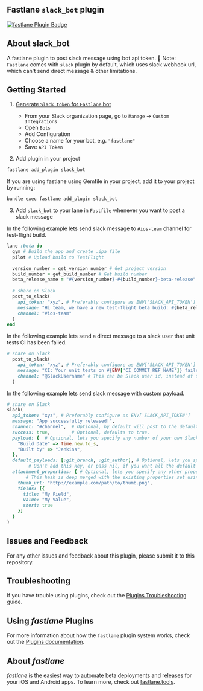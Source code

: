 ## Fastlane `slack_bot` plugin

[![fastlane Plugin Badge](https://rawcdn.githack.com/fastlane/fastlane/master/fastlane/assets/plugin-badge.svg)](https://rubygems.org/gems/fastlane-plugin-slack_bot)

## About slack_bot

A fastlane plugin to post slack message using bot api token. 🚀 
Note: `Fastlane` comes with `slack` plugin by default, which uses slack webhook url, which can't send direct message & other limitations.

## Getting Started

1. [Generate `Slack token` for `Fastlane` bot](https://slack.com/intl/en-nl/help/articles/115005265703-Create-a-bot-for-your-workspace)
    - From your Slack organization page, go to `Manage` -> `Custom Integrations`
    - Open `Bots`
    - Add Configuration
    - Choose a name for your bot, e.g. `"fastlane"`
    - Save `API Token`

2. Add plugin in your project

```bash
fastlane add_plugin slack_bot
```
If you are using fastlane using Gemfile in your project, add it to your project by running:
```bash
bundle exec fastlane add_plugin slack_bot 
```

3. Add `slack_bot` to your lane in `Fastfile` whenever you want to post a slack message

In the following example lets send slack message to `#ios-team` channel for test-flight build.

```ruby
lane :beta do
  gym # Build the app and create .ipa file
  pilot # Upload build to TestFlight
  
  version_number = get_version_number # Get project version
  build_number = get_build_number # Get build number
  beta_release_name = "#{version_number}-#{build_number}-beta-release"
  
  # share on Slack
  post_to_slack(
    api_token: "xyz", # Preferably configure as ENV['SLACK_API_TOKEN']
    message: "Hi team, we have a new test-flight beta build: #{beta_release_name}",
    channel: "#ios-team"
  )
end
```

In the following example lets send a direct message to a slack user that unit tests CI has been failed.

```ruby
# share on Slack
  post_to_slack(
    api_token: "xyz", # Preferably configure as ENV['SLACK_API_TOKEN']
    message: "CI: Your unit tests on #{ENV['CI_COMMIT_REF_NAME']} failed",
    channel: "@SlackUsername" # This can be Slack user id, instead of username i.e @UXXXXX
  )
```

In the following example lets send slack message with custom payload.

```ruby
# share on Slack
slack(
  api_token: "xyz", # Preferably configure as ENV['SLACK_API_TOKEN']
  message: "App successfully released!",
  channel: "#channel",  # Optional, by default will post to the default channel configured for the Slack Bot.
  success: true,        # Optional, defaults to true.
  payload: {  # Optional, lets you specify any number of your own Slack attachments.
    "Build Date" => Time.new.to_s,
    "Built by" => "Jenkins",
  },
  default_payloads: [:git_branch, :git_author], # Optional, lets you specify an allowlist of default payloads to include. Pass an empty array to suppress all the default payloads.
        # Don't add this key, or pass nil, if you want all the default payloads. The available default payloads are: `lane`, `test_result`, `git_branch`, `git_author`, `last_git_commit`, `last_git_commit_hash`.
  attachment_properties: { # Optional, lets you specify any other properties available for attachments in the slack API (see https://api.slack.com/docs/attachments).
       # This hash is deep merged with the existing properties set using the other properties above. This allows your own fields properties to be appended to the existing fields that were created using the `payload` property for instance.
    thumb_url: "http://example.com/path/to/thumb.png",
    fields: [{
      title: "My Field",
      value: "My Value",
      short: true
    }]
  }
)
```

## Issues and Feedback

For any other issues and feedback about this plugin, please submit it to this repository.

## Troubleshooting

If you have trouble using plugins, check out the [Plugins Troubleshooting](https://docs.fastlane.tools/plugins/plugins-troubleshooting/) guide.

## Using _fastlane_ Plugins

For more information about how the `fastlane` plugin system works, check out the [Plugins documentation](https://docs.fastlane.tools/plugins/create-plugin/).

## About _fastlane_

_fastlane_ is the easiest way to automate beta deployments and releases for your iOS and Android apps. To learn more, check out [fastlane.tools](https://fastlane.tools).
